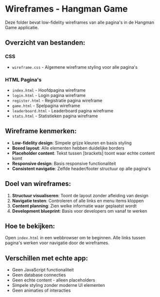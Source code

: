 # Wireframes - Hangman Game

Deze folder bevat low-fidelity wireframes van alle pagina's in de Hangman Game applicatie.

## Overzicht van bestanden:

### CSS
- `wireframe.css` - Algemene wireframe styling voor alle pagina's

### HTML Pagina's
- `index.html` - Hoofdpagina wireframe
- `login.html` - Login pagina wireframe  
- `register.html` - Registratie pagina wireframe
- `game.html` - Spelpagina wireframe
- `leaderboard.html` - Leaderboard pagina wireframe
- `stats.html` - Statistieken pagina wireframe

## Wireframe kenmerken:

- **Low-fidelity design**: Simpele grijze kleuren en basis styling
- **Boxed layout**: Alle elementen hebben duidelijke borders
- **Placeholder content**: Tekst tussen [brackets] toont waar echte content komt
- **Responsive design**: Basis responsive functionaliteit
- **Consistent navigatie**: Zelfde header/footer structuur op alle pagina's

## Doel van wireframes:

1. **Structuur visualiseren**: Toont de layout zonder afleiding van design
2. **Navigatie testen**: Controleren of alle links en menu items kloppen  
3. **Content planning**: Zien welke informatie waar geplaatst wordt
4. **Development blueprint**: Basis voor developers om vanaf te werken

## Hoe te bekijken:

Open `index.html` in een webbrowser om te beginnen. Alle links tussen pagina's werken voor navigatie door de wireframes.

## Verschillen met echte app:

- Geen JavaScript functionaliteit
- Geen database connecties
- Geen echte content - alleen placeholders
- Simpele styling zonder moderne UI elementen
- Geen animaties of interacties 